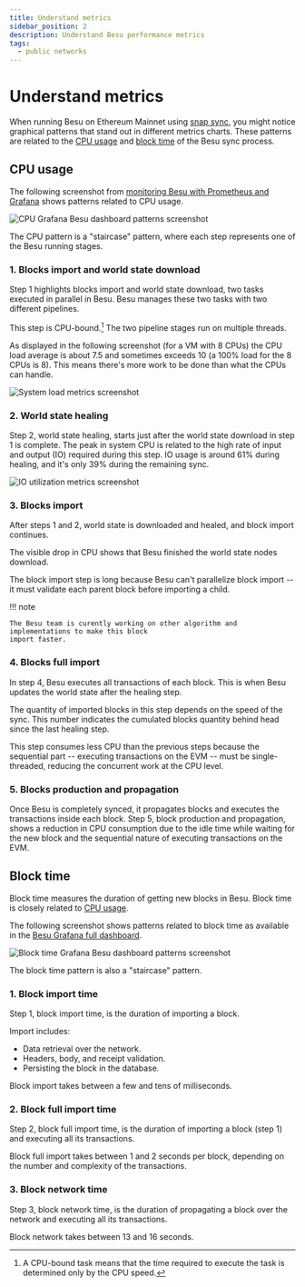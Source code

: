 ```yaml
---
title: Understand metrics
sidebar_position: 2
description: Understand Besu performance metrics
tags:
  - public networks
---
```


# Understand metrics

When running Besu on Ethereum Mainnet using [snap sync](../../get-started/connect/sync-node.md#snap-synchronization), you might notice graphical patterns that stand out in different metrics charts. These patterns are related to the [CPU usage](#cpu-usage) and [block time](#block-time) of the Besu sync process.

## CPU usage

The following screenshot from [monitoring Besu with Prometheus and Grafana] shows patterns related to CPU usage.

![CPU Grafana Besu dashboard patterns screenshot](../../../assets/images/besu-cpu-pattern-during-sync.png)

The CPU pattern is a "staircase" pattern, where each step represents one of the Besu running stages.

### 1. Blocks import and world state download

Step 1 highlights blocks import and world state download, two tasks executed in parallel in Besu. Besu manages these two tasks with two different pipelines.

This step is CPU-bound.[^1] The two pipeline stages run on multiple threads.

As displayed in the following screenshot (for a VM with 8 CPUs) the CPU load average is about 7.5 and sometimes exceeds 10 (a 100% load for the 8 CPUs is 8). This means there's more work to be done than what the CPUs can handle.

![System load metrics screenshot](../../../assets/images/system-load.png)

### 2. World state healing

Step 2, world state healing, starts just after the world state download in step 1 is complete. The peak in system CPU is related to the high rate of input and output (IO) required during this step. IO usage is around 61% during healing, and it's only 39% during the remaining sync.

![IO utilization metrics screenshot](../../../assets/images/io-utilization.png)

### 3. Blocks import

After steps 1 and 2, world state is downloaded and healed, and block import continues.

The visible drop in CPU shows that Besu finished the world state nodes download.

The block import step is long because Besu can't parallelize block import -- it must validate each parent block before importing a child.

!!! note

    The Besu team is curently working on other algorithm and implementations to make this block
    import faster.

### 4. Blocks full import

In step 4, Besu executes all transactions of each block. This is when Besu updates the world state after the healing step.

The quantity of imported blocks in this step depends on the speed of the sync. This number indicates the cumulated blocks quantity behind head since the last healing step.

This step consumes less CPU than the previous steps because the sequential part -- executing transactions on the EVM -- must be single-threaded, reducing the concurrent work at the CPU level.

### 5. Blocks production and propagation

Once Besu is completely synced, it propagates blocks and executes the transactions inside each block. Step 5, block production and propagation, shows a reduction in CPU consumption due to the idle time while waiting for the new block and the sequential nature of executing transactions on the EVM.

## Block time

Block time measures the duration of getting new blocks in Besu. Block time is closely related to [CPU usage](#cpu-usage).

The following screenshot shows patterns related to block time as available in the [Besu Grafana full dashboard](https://grafana.com/grafana/dashboards/16455-besu-full/).

![Block time Grafana Besu dashboard patterns screenshot](../../../assets/images/block-time.png)

The block time pattern is also a "staircase" pattern.

### 1. Block import time

Step 1, block import time, is the duration of importing a block.

Import includes:

- Data retrieval over the network.
- Headers, body, and receipt validation.
- Persisting the block in the database.

Block import takes between a few and tens of milliseconds.

### 2. Block full import time

Step 2, block full import time, is the duration of importing a block (step 1) and executing all its transactions.

Block full import takes between 1 and 2 seconds per block, depending on the number and complexity of the transactions.

### 3. Block network time

Step 3, block network time, is the duration of propagating a block over the network and executing all its transactions.

Block network takes between 13 and 16 seconds.

<!--links-->

[monitoring Besu with Prometheus and Grafana]: ../../../private-networks/tutorials/quickstart.md#monitor-nodes-with-prometheus-and-grafana

[^1]: A CPU-bound task means that the time required to execute the task is determined only by the CPU speed.
